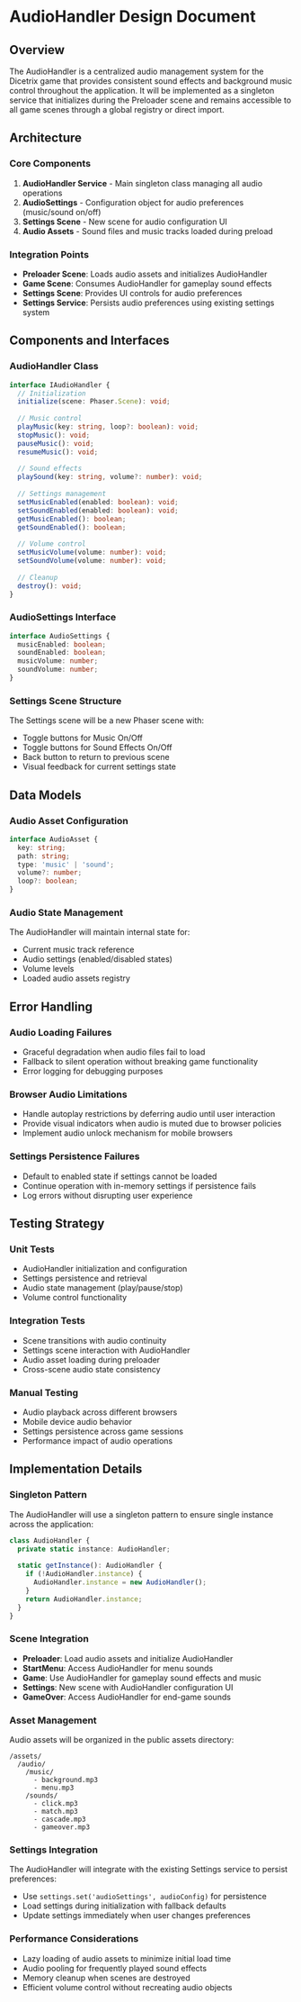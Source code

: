 # AudioHandler Design Document

## Overview

The AudioHandler is a centralized audio management system for the Dicetrix game that provides consistent sound effects and background music control throughout the application. It will be implemented as a singleton service that initializes during the Preloader scene and remains accessible to all game scenes through a global registry or direct import.

## Architecture

### Core Components

1. **AudioHandler Service** - Main singleton class managing all audio operations
2. **AudioSettings** - Configuration object for audio preferences (music/sound on/off)
3. **Settings Scene** - New scene for audio configuration UI
4. **Audio Assets** - Sound files and music tracks loaded during preload

### Integration Points

- **Preloader Scene**: Loads audio assets and initializes AudioHandler
- **Game Scene**: Consumes AudioHandler for gameplay sound effects
- **Settings Scene**: Provides UI controls for audio preferences
- **Settings Service**: Persists audio preferences using existing settings system

## Components and Interfaces

### AudioHandler Class

```typescript
interface IAudioHandler {
  // Initialization
  initialize(scene: Phaser.Scene): void;
  
  // Music control
  playMusic(key: string, loop?: boolean): void;
  stopMusic(): void;
  pauseMusic(): void;
  resumeMusic(): void;
  
  // Sound effects
  playSound(key: string, volume?: number): void;
  
  // Settings management
  setMusicEnabled(enabled: boolean): void;
  setSoundEnabled(enabled: boolean): void;
  getMusicEnabled(): boolean;
  getSoundEnabled(): boolean;
  
  // Volume control
  setMusicVolume(volume: number): void;
  setSoundVolume(volume: number): void;
  
  // Cleanup
  destroy(): void;
}
```

### AudioSettings Interface

```typescript
interface AudioSettings {
  musicEnabled: boolean;
  soundEnabled: boolean;
  musicVolume: number;
  soundVolume: number;
}
```

### Settings Scene Structure

The Settings scene will be a new Phaser scene with:
- Toggle buttons for Music On/Off
- Toggle buttons for Sound Effects On/Off
- Back button to return to previous scene
- Visual feedback for current settings state

## Data Models

### Audio Asset Configuration

```typescript
interface AudioAsset {
  key: string;
  path: string;
  type: 'music' | 'sound';
  volume?: number;
  loop?: boolean;
}
```

### Audio State Management

The AudioHandler will maintain internal state for:
- Current music track reference
- Audio settings (enabled/disabled states)
- Volume levels
- Loaded audio assets registry

## Error Handling

### Audio Loading Failures
- Graceful degradation when audio files fail to load
- Fallback to silent operation without breaking game functionality
- Error logging for debugging purposes

### Browser Audio Limitations
- Handle autoplay restrictions by deferring audio until user interaction
- Provide visual indicators when audio is muted due to browser policies
- Implement audio unlock mechanism for mobile browsers

### Settings Persistence Failures
- Default to enabled state if settings cannot be loaded
- Continue operation with in-memory settings if persistence fails
- Log errors without disrupting user experience

## Testing Strategy

### Unit Tests
- AudioHandler initialization and configuration
- Settings persistence and retrieval
- Audio state management (play/pause/stop)
- Volume control functionality

### Integration Tests
- Scene transitions with audio continuity
- Settings scene interaction with AudioHandler
- Audio asset loading during preloader
- Cross-scene audio state consistency

### Manual Testing
- Audio playback across different browsers
- Mobile device audio behavior
- Settings persistence across game sessions
- Performance impact of audio operations

## Implementation Details

### Singleton Pattern
The AudioHandler will use a singleton pattern to ensure single instance across the application:

```typescript
class AudioHandler {
  private static instance: AudioHandler;
  
  static getInstance(): AudioHandler {
    if (!AudioHandler.instance) {
      AudioHandler.instance = new AudioHandler();
    }
    return AudioHandler.instance;
  }
}
```

### Scene Integration
- **Preloader**: Load audio assets and initialize AudioHandler
- **StartMenu**: Access AudioHandler for menu sounds
- **Game**: Use AudioHandler for gameplay sound effects and music
- **Settings**: New scene with AudioHandler configuration UI
- **GameOver**: Access AudioHandler for end-game sounds

### Asset Management
Audio assets will be organized in the public assets directory:
```
/assets/
  /audio/
    /music/
      - background.mp3
      - menu.mp3
    /sounds/
      - click.mp3
      - match.mp3
      - cascade.mp3
      - gameover.mp3
```

### Settings Integration
The AudioHandler will integrate with the existing Settings service to persist preferences:
- Use `settings.set('audioSettings', audioConfig)` for persistence
- Load settings during initialization with fallback defaults
- Update settings immediately when user changes preferences

### Performance Considerations
- Lazy loading of audio assets to minimize initial load time
- Audio pooling for frequently played sound effects
- Memory cleanup when scenes are destroyed
- Efficient volume control without recreating audio objects
